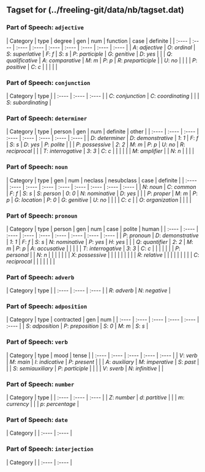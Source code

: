 ## Tagset for (../freeling-git/data/nb/tagset.dat)

### Part of Speech: `adjective`
| Category | type | degree | gen | num | function | case | definite |
| :----  | :---- | :---- | :---- | :---- | :---- | :---- | :---- | :---- |
 | *A*: _adjective_ | *O*: _ordinal_ | *S*: _superlative_ | *F*: _f_ | *S*: _s_ | *P*: _participle_ | *G*: _genitive_ | *D*: _yes_ |
 |  | *Q*: _qualificative_ | *A*: _comparative_ | *M*: _m_ | *P*: _p_ | *R*: _preparticiple_ |  | *U*: _no_ |
 |  |  | *P*: _positive_ | *C*: _c_ |  |  |  |  |
### Part of Speech: `conjunction`
| Category | type |
| :----  | :---- | :---- |
 | *C*: _conjunction_ | *C*: _coordinating_ |
 |  | *S*: _subordinating_ |
### Part of Speech: `determiner`
| Category | type | person | gen | num | definite | other |
| :----  | :---- | :---- | :---- | :---- | :---- | :---- | :---- |
 | *D*: _determiner_ | *D*: _demonstrative_ | *1*: _1_ | *F*: _f_ | *S*: _s_ | *D*: _yes_ | *P*: _polite_ |
 |  | *P*: _possessive_ | *2*: _2_ | *M*: _m_ | *P*: _p_ | *U*: _no_ | *R*: _reciprocal_ |
 |  | *T*: _interrogative_ | *3*: _3_ | *C*: _c_ |  |  |  |
 |  | *M*: _amplifier_ |  | *N*: _n_ |  |  |  |
### Part of Speech: `noun`
| Category | type | gen | num | neclass | nesubclass | case | definite |
| :----  | :---- | :---- | :---- | :---- | :---- | :---- | :---- | :---- |
 | *N*: _noun_ | *C*: _common_ | *F*: _f_ | *S*: _s_ | *S*: _person_ | *0*: _0_ | *N*: _nominative_ | *D*: _yes_ |
 |  | *P*: _proper_ | *M*: _m_ | *P*: _p_ | *G*: _location_ | *P*: _0_ | *G*: _genitive_ | *U*: _no_ |
 |  |  | *C*: _c_ |  | *O*: _organization_ |  |  |  |
### Part of Speech: `pronoun`
| Category | type | person | gen | num | case | polite | human |
| :----  | :---- | :---- | :---- | :---- | :---- | :---- | :---- | :---- |
 | *P*: _pronoun_ | *D*: _demonstrative_ | *1*: _1_ | *F*: _f_ | *S*: _s_ | *N*: _nominative_ | *P*: _yes_ | *H*: _yes_ |
 |  | *Q*: _quantifier_ | *2*: _2_ | *M*: _m_ | *P*: _p_ | *A*: _accusative_ |  |  |
 |  | *T*: _interrogative_ | *3*: _3_ | *C*: _c_ |  |  |  |  |
 |  | *P*: _personal_ |  | *N*: _n_ |  |  |  |  |
 |  | *X*: _possessive_ |  |  |  |  |  |  |
 |  | *R*: _relative_ |  |  |  |  |  |  |
 |  | *C*: _reciprocal_ |  |  |  |  |  |  |
### Part of Speech: `adverb`
| Category | type |
| :----  | :---- | :---- |
 | *R*: _adverb_ | *N*: _negative_ |
### Part of Speech: `adposition`
| Category | type | contracted | gen | num |
| :----  | :---- | :---- | :---- | :---- | :---- |
 | *S*: _adposition_ | *P*: _preposition_ | *S*: _0_ | *M*: _m_ | *S*: _s_ |
### Part of Speech: `verb`
| Category | type | mood | tense |
| :----  | :---- | :---- | :---- | :---- |
 | *V*: _verb_ | *M*: _main_ | *I*: _indicative_ | *P*: _present_ |
 |  | *A*: _auxiliary_ | *M*: _imperative_ | *S*: _past_ |
 |  | *S*: _semiauxiliary_ | *P*: _participle_ |  |
 |  | *V*: _sverb_ | *N*: _infinitive_ |  |
### Part of Speech: `number`
| Category | type |
| :----  | :---- | :---- |
 | *Z*: _number_ | *d*: _partitive_ |
 |  | *m*: _currency_ |
 |  | *p*: _percentage_ |
### Part of Speech: `date`
| Category |
| :----  | :---- |
### Part of Speech: `interjection`
| Category |
| :----  | :---- |
